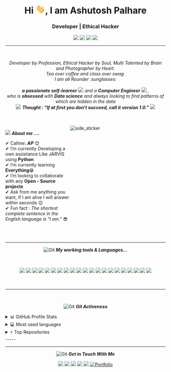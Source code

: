 
<h1 align="center">Hi <img src="https://raw.githubusercontent.com/ABSphreak/ABSphreak/master/gifs/Hi.gif" width="30px">, I am Ashutosh Palhare </h1>
<h3 align="center">Developer | Ethical Hacker</h3>

 <p align="center">
<img src="https://img.shields.io/badge/Age-22-blue" />
  <img src="https://img.shields.io/badge/Focus-Python-brightgreen" />
  <img src="https://img.shields.io/badge/Lives-India-success" />
  <img src="https://img.shields.io/badge/Languages-English%20%26%20Hindi-brightgreen" />
</p>
<hr>
<br>

<p align="center">
  <em>
   Developer by Profession, Ethical Hacker by Soul, Multi Talented by Brain and Photographer by Heart. <br> Tea over coffee and class over swag. <br> I am all Rounder :sunglasses: <br> <br>
    <b>a passionate self-learner</b> <img src="https://github.com/TheDudeThatCode/TheDudeThatCode/blob/master/Assets/Developer.gif" width="30px"> and a <b> Computer Engineer</b>&nbsp;<img src="https://github.com/TheDudeThatCode/TheDudeThatCode/blob/master/Assets/Designer.gif" width="36px">&nbsp,<br>who is <b>obsessed</b>
    with <b>Data science</b> and always looking to find patterns of which are hidden in the data 
  </em> 
  <br>
  <img src="https://media.giphy.com/media/gH3LO09IOiZIqePwv9/giphy.gif" width="50" /> <b><i align="center">Thought : "If at first you don't succeed, call it version 1.0."</i></b> <img src="https://media.giphy.com/media/qjqUcgIyRjsl2/giphy.gif" width="50" />
</p>
<br><br>
<img align="right" width=300px height=300px alt="side_sticker" src="https://user-images.githubusercontent.com/74038190/229223263-cf2e4b07-2615-4f87-9c38-e37600f8381a.gif" />

<img src="https://media.giphy.com/media/iY8CRBdQXODJSCERIr/giphy.gif" width="30px">&nbsp;***About me ....***

✔ Callme: ***AP*** 😊 <br>
✔ I’m currently Developing a own assistance Like JARVIS using **Python**<br>
✔ I’m currently learning **Everything**:grin:<br>
✔ I’m looking to collaborate with any **Open - Source projects**<br>
✔ Ask from me anything you want, If I am alive I will answer within seconds 😉<br>
✔ Fun fact : *The shortest complete sentence in the English language is "I am."* 😎<br><br><br><br>
 

<hr>
  
 <p align="center">
 <img src="https://media.giphy.com/media/W5eoZHPpUx9sapR0eu/giphy.gif" width="30px" alt="Git"/>&nbsp;<i><b>My working tools & Languages...</b></i></p>
 
 <br/>
<br/>
  
<div align="center">
<img src="https://user-images.githubusercontent.com/74038190/212257454-16e3712e-945a-4ca2-b238-408ad0bf87e6.gif" width="100">
 <img src="https://user-images.githubusercontent.com/74038190/212257472-08e52665-c503-4bd9-aa20-f5a4dae769b5.gif" width="100">
<img src="https://user-images.githubusercontent.com/74038190/212257468-1e9a91f1-b626-4baa-b15d-5c385dfa7ed2.gif" width="100">
<img src="https://user-images.githubusercontent.com/74038190/212257465-7ce8d493-cac5-494e-982a-5a9deb852c4b.gif" width="100">
<img src="https://user-images.githubusercontent.com/74038190/212257463-4d082cb4-7483-4eaf-bc25-6dde2628aabd.gif" width="100">
<img src="https://user-images.githubusercontent.com/74038190/212257460-738ff738-247f-4445-a718-cdd0ca76e2db.gif" width="100">
<img src="https://user-images.githubusercontent.com/74038190/212257467-871d32b7-e401-42e8-a166-fcfd7baa4c6b.gif" width="100">
<img src="https://user-images.githubusercontent.com/74038190/212281756-450d3ffa-9335-4b98-a965-db8a18fee927.gif" width="100">
<img src="https://user-images.githubusercontent.com/74038190/212280805-9bcb336b-8c55-46a8-abf8-ff286ab55472.gif" width="100">
<img src="https://user-images.githubusercontent.com/74038190/212280823-79088828-a258-4a4d-8d6c-96315d5a07af.gif" width="100">
<img src="https://user-images.githubusercontent.com/74038190/212281763-e6ecd7ef-c4aa-45b6-a97c-f33f6bb592bd.gif" width="100">
<img src="https://user-images.githubusercontent.com/74038190/212281775-b468df30-4edc-4bf8-a4ee-f52e1aaddc86.gif" width="100">
<img src="https://user-images.githubusercontent.com/74038190/212281780-0afd9616-8310-46e9-a898-c4f5269f1387.gif" width="100">
  
<img src="https://github.com/Anmol-Baranwal/Cool-GIFs-For-GitHub/assets/74038190/1a797f46-efe4-41e6-9e75-5303e1bbcbfa" width="100">
<img src="https://github.com/Anmol-Baranwal/Cool-GIFs-For-GitHub/assets/74038190/29fd6286-4e7b-4d6c-818f-c4765d5e39a9" width="100">
<img src="https://github.com/Anmol-Baranwal/Cool-GIFs-For-GitHub/assets/74038190/67f477ed-6624-42da-99f0-1a7b1a16eecb" width="100">
<img src="https://github.com/Anmol-Baranwal/Cool-GIFs-For-GitHub/assets/74038190/3c16d4f2-b757-4c70-8f42-43d5dddd2c36" width="100">
<img src="https://github.com/Anmol-Baranwal/Cool-GIFs-For-GitHub/assets/74038190/3fb2cdf6-8920-462e-87a4-95af376418aa" width="100">
<img src="https://github.com/Anmol-Baranwal/Cool-GIFs-For-GitHub/assets/74038190/de038172-e903-4951-926c-755878deb0b4" width="100">
<img src="https://github.com/Anmol-Baranwal/Cool-GIFs-For-GitHub/assets/74038190/398b19b1-9aae-4c1f-8bc0-d172a2c08d68" width="100">
<img src="https://github.com/Anmol-Baranwal/Cool-GIFs-For-GitHub/assets/74038190/e0d299f2-767c-4c21-bd49-90f2a19f1a78" width="100">
</div>
<br><br>    

<hr>
 
<br>

 <p align="center">
 <img src="https://media.giphy.com/media/iY8CRBdQXODJSCERIr/giphy.gif" width="30px" alt="Git"/>&nbsp;<i><b>Git Activeness</b></i></p>
 
<!-- https://github.com/ashutosh786palhare/github-readme-stats -->
<details>
  <summary>📊 GitHub Profile Stats</summary>
  <br/>
  <a href="https://github.com/ashutosh786palhare/github-readme-stats"><img alt="Ashutosh Palhare's Github Stats" src="https://github-readme-stats.vercel.app/api?username=ashutosh786palhare&include_all_commits=true&count_private=true&show_icons=true&line_height=20&title_color=7A7ADB&icon_color=2234AE&text_color=D3D3D3&bg_color=0,000000,130F40" /></a>
</details>

<details> 
  <summary>💻 Most used languages</summary>
  <br/>
  <a href="https://github.com/ashutosh786palhare/github-readme-stats"><img alt="Ashutosh Palhare's Top Languages" src="https://github-readme-stats.vercel.app/api/top-langs/?username=ashutosh786palhare&text_color=FFFFFF&bg_color=000000&title_color=94b4a4&langs_count=15&layout=compact&hide_border=true" /></a>
  <br/>
  <b>Note:</b> This chart is only a metric of which languages my public code on GitHub consists of and does not reflect my experience or skill level.
</details>


<!-- https://github.com/jamesgeorge007/github-activity-readme -->
<details>
  <summary>⚡ Top Repositories </summary>
<a href="https://github.com/ashutosh786palhare/Termy">
  <img align="center" src="https://github-readme-stats.vercel.app/api/pin/?username=ashutosh786palhare&repo=Termy&theme=buefy" />
</a>
<a href="https://github.com/ashutosh786palhare/ashutosh786palhare.github.io">
  <img align="center" src="https://github-readme-stats.vercel.app/api/pin/?username=ashutosh786palhare&repo=ashutosh786palhare.github.io&theme=buefy" />
</a>

<br />
<br />

</details>
-----

<hr>
 <p align="center">
 <img src="https://media.giphy.com/media/W5eoZHPpUx9sapR0eu/giphy.gif" width="30px" alt="Git"/>&nbsp;<i><b>Get in Touch With Me</b></i></p>
<p align="center">
  <a href="mailto:ap4all@aol.com"><img src="https://img.shields.io/badge/e‑mail-D14836.svg?style=for-the-badge&logo=GMail&logoColor=white"/></a>
  <a href="https://instagram.com/ashutosh786palhare"><img src="https://img.shields.io/badge/instagram-E4405F.svg?style=for-the-badge&logo=instagram&logoColor=white"/></a>
  <a href="https://www.facebook.com/ashutosh786palhare"><img src="https://img.shields.io/badge/facebook-0000FF.svg?style=for-the-badge&logo=facebook&logoColor=white"/></a>
  <a href="https://in.linkedin.com/in/ashutosh786palhare"><img src="https://img.shields.io/badge/linkedin-0077B5.svg?style=for-the-badge&logo=linkedin&logoColor=white"/></a>
  <a href="https://twitter.com/AshutoshPalhare"><img src="https://img.shields.io/badge/twitter-1DA1F2.svg?style=for-the-badge&logo=twitter&logoColor=white"/></a>
 <a href="https://ashutosh786palhare.github.io/"><img alt="Portfolio" title="Portfolio" src="https://img.shields.io/badge/Portfolio-%23000000.svg?style=for-the-badge&logo=firefox&logoColor=#FF7139"/></a>

</p>




